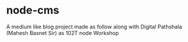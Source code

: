 # node-cms
A medium like blog project made as follow along with Digital Pathshala (Mahesh Basnet Sir) as 102T node Workshop
